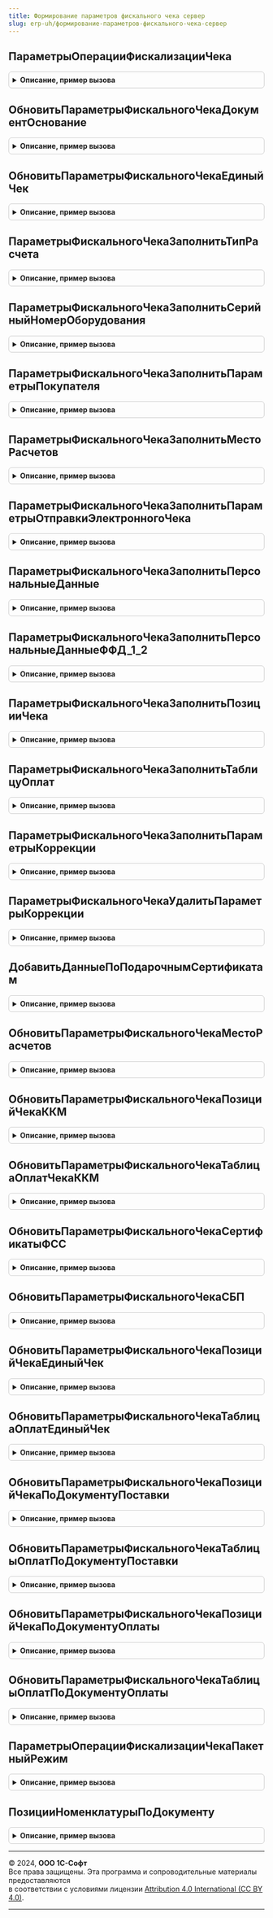 ```yaml
---
title: Формирование параметров фискального чека сервер
slug: erp-uh/формирование-параметров-фискального-чека-сервер
---
```



## ПараметрыОперацииФискализацииЧека
<details style="margin: 1em 0; padding: 0.5em; border: 1px solid #ccc; border-radius: 6px;">

<summary style="font-weight: bold; cursor: pointer;">Описание, пример вызова</summary>

```bsl

// Инициализирует параметры фискального чека
//
// Параметры:
// 	ДокументСсылка - ДокументСсылка - Документ, по которому требуется распечатать чек
// 	Организация - СправочникСсылка.Организации - Организация по документу
// Возвращаемое значение:
// 	Структура - Описание: Параметры фискального чека
Функция ПараметрыОперацииФискализацииЧека(ДокументСсылка, Организация, Кассир = Неопределено) Экспорт
```

Пример вызова
```bsl
Результат = ФормированиеПараметровФискальногоЧекаСервер.ПараметрыОперацииФискализацииЧека(ДокументСсылка, Организация, Кассир);
```
</details>

## ОбновитьПараметрыФискальногоЧекаДокументОснование
<details style="margin: 1em 0; padding: 0.5em; border: 1px solid #ccc; border-radius: 6px;">

<summary style="font-weight: bold; cursor: pointer;">Описание, пример вызова</summary>

```bsl

// Обновляет параметр "ДокументОснование" в параметрах фискального чека
//
// Параметры:
// 	ПараметрыФискальногоЧека - Структура - Параметры фискального чека
// 	ДокументОснование - ДокументСсылка - новое значение параметра "ДокументОснование"
Процедура ОбновитьПараметрыФискальногоЧекаДокументОснование(ПараметрыФискальногоЧека, ДокументОснование) Экспорт
```

Пример вызова
```bsl
ФормированиеПараметровФискальногоЧекаСервер.ОбновитьПараметрыФискальногоЧекаДокументОснование(ПараметрыФискальногоЧека, ДокументОснование) 
```
</details>

## ОбновитьПараметрыФискальногоЧекаЕдиныйЧек
<details style="margin: 1em 0; padding: 0.5em; border: 1px solid #ccc; border-radius: 6px;">

<summary style="font-weight: bold; cursor: pointer;">Описание, пример вызова</summary>

```bsl

// Обновляет параметр "ЕдиныйЧек" в параметрах фискального чека
//
// Параметры:
// 	ПараметрыФискальногоЧека - Структура - Параметры фискального чека
// 	ФлагЕдиныйЧек - Булево - новое значение параметра "ЕдиныйЧек"
Процедура ОбновитьПараметрыФискальногоЧекаЕдиныйЧек(ПараметрыФискальногоЧека, ФлагЕдиныйЧек) Экспорт
```

Пример вызова
```bsl
ФормированиеПараметровФискальногоЧекаСервер.ОбновитьПараметрыФискальногоЧекаЕдиныйЧек(ПараметрыФискальногоЧека, ФлагЕдиныйЧек) 
```
</details>

## ПараметрыФискальногоЧекаЗаполнитьТипРасчета
<details style="margin: 1em 0; padding: 0.5em; border: 1px solid #ccc; border-radius: 6px;">

<summary style="font-weight: bold; cursor: pointer;">Описание, пример вызова</summary>

```bsl

// Обновляет параметр "ТипРасчета" в параметрах фискального чека
//
// Параметры:
// 	ПараметрыФискальногоЧека - Структура - Параметры фискального чека
// 	ТипРасчета - ПеречислениеСсылка.ТипыРасчетаДенежнымиСредствами - новое значение параметра "ТипРасчета"
Процедура ПараметрыФискальногоЧекаЗаполнитьТипРасчета(ПараметрыФискальногоЧека, ТипРасчета) Экспорт
```

Пример вызова
```bsl
ФормированиеПараметровФискальногоЧекаСервер.ПараметрыФискальногоЧекаЗаполнитьТипРасчета(ПараметрыФискальногоЧека, ТипРасчета) 
```
</details>

## ПараметрыФискальногоЧекаЗаполнитьСерийныйНомерОборудования
<details style="margin: 1em 0; padding: 0.5em; border: 1px solid #ccc; border-radius: 6px;">

<summary style="font-weight: bold; cursor: pointer;">Описание, пример вызова</summary>

```bsl

// Обновляет параметр "СерийныйНомер" в параметрах фискального чека
//
// Параметры:
// 	ПараметрыФискальногоЧека - Структура - Параметры фискального чека
// 	СерийныйНомерОборудования - Строка - новое значение параметра "СерийныйНомер"
Процедура ПараметрыФискальногоЧекаЗаполнитьСерийныйНомерОборудования(ПараметрыФискальногоЧека, СерийныйНомерОборудования) Экспорт
```

Пример вызова
```bsl
ФормированиеПараметровФискальногоЧекаСервер.ПараметрыФискальногоЧекаЗаполнитьСерийныйНомерОборудования(ПараметрыФискальногоЧека, СерийныйНомерОборудования) 
```
</details>

## ПараметрыФискальногоЧекаЗаполнитьПараметрыПокупателя
<details style="margin: 1em 0; padding: 0.5em; border: 1px solid #ccc; border-radius: 6px;">

<summary style="font-weight: bold; cursor: pointer;">Описание, пример вызова</summary>

```bsl

// Обновляет параметры получателя в параметрах фискального чека
//
// Параметры:
// 	ПараметрыФискальногоЧека - Структура - Параметры фискального чека
// 	СведенияОЮрФизЛице - Структура - Сведения о покупателе юр. лице/ИП
Процедура ПараметрыФискальногоЧекаЗаполнитьПараметрыПокупателя(ПараметрыФискальногоЧека, СведенияОЮрФизЛице) Экспорт
```

Пример вызова
```bsl
ФормированиеПараметровФискальногоЧекаСервер.ПараметрыФискальногоЧекаЗаполнитьПараметрыПокупателя(ПараметрыФискальногоЧека, СведенияОЮрФизЛице) 
```
</details>

## ПараметрыФискальногоЧекаЗаполнитьМестоРасчетов
<details style="margin: 1em 0; padding: 0.5em; border: 1px solid #ccc; border-radius: 6px;">

<summary style="font-weight: bold; cursor: pointer;">Описание, пример вызова</summary>

```bsl

// Обновляет параметр "ТорговыйОбъект" в параметрах фискального чека
//
// Параметры:
// 	ПараметрыФискальногоЧека - Структура - Параметры фискального чека
// 	МестоРасчетов - Структура - содержит структуру значений по торговому объекту
Процедура ПараметрыФискальногоЧекаЗаполнитьМестоРасчетов(ПараметрыФискальногоЧека, МестоРасчетов) Экспорт
```

Пример вызова
```bsl
ФормированиеПараметровФискальногоЧекаСервер.ПараметрыФискальногоЧекаЗаполнитьМестоРасчетов(ПараметрыФискальногоЧека, МестоРасчетов) 
```
</details>

## ПараметрыФискальногоЧекаЗаполнитьПараметрыОтправкиЭлектронногоЧека
<details style="margin: 1em 0; padding: 0.5em; border: 1px solid #ccc; border-radius: 6px;">

<summary style="font-weight: bold; cursor: pointer;">Описание, пример вызова</summary>

```bsl

// Обновляет параметры отправки электронного чека в параметрах фискального чека
//
// Параметры:
// 	ПараметрыФискальногоЧека - Структура - Параметры фискального чека
// 	ВариантОтправки - ПеречислениеСсылка.ВариантыОтправкиЭлектронногоЧекаПокупателю - вариант отправки электронного чека (email, sms)
// 	КонтактПолучателя - Строка - email или номер телефона
Процедура ПараметрыФискальногоЧекаЗаполнитьПараметрыОтправкиЭлектронногоЧека(ПараметрыФискальногоЧека, ВариантОтправки, КонтактПолучателя) Экспорт
```

Пример вызова
```bsl
ФормированиеПараметровФискальногоЧекаСервер.ПараметрыФискальногоЧекаЗаполнитьПараметрыОтправкиЭлектронногоЧека(ПараметрыФискальногоЧека, ВариантОтправки, КонтактПолучателя) 
```
</details>

## ПараметрыФискальногоЧекаЗаполнитьПерсональныеДанные
<details style="margin: 1em 0; padding: 0.5em; border: 1px solid #ccc; border-radius: 6px;">

<summary style="font-weight: bold; cursor: pointer;">Описание, пример вызова</summary>

```bsl

// Обновляет персональные данные в параметрах фискального чека
//
// Параметры:
// 	ПараметрыФискальногоЧека - Структура - Параметры фискального чека
// 	ЕстьПерсональныеДанные - Булево - Параметры фискального чека содержат/не содержат персональные данные
// 	Получатель - Строка - ФИО получателя и паспортные данные в случае отсутствия ИНН
// 	ПолучательИНН - Строка - ИНН получателя
Процедура ПараметрыФискальногоЧекаЗаполнитьПерсональныеДанные(ПараметрыФискальногоЧека, ЕстьПерсональныеДанные, Получатель, ПолучательИНН) Экспорт
```

Пример вызова
```bsl
ФормированиеПараметровФискальногоЧекаСервер.ПараметрыФискальногоЧекаЗаполнитьПерсональныеДанные(ПараметрыФискальногоЧека, ЕстьПерсональныеДанные, Получатель, ПолучательИНН) 
```
</details>

## ПараметрыФискальногоЧекаЗаполнитьПерсональныеДанныеФФД_1_2
<details style="margin: 1em 0; padding: 0.5em; border: 1px solid #ccc; border-radius: 6px;">

<summary style="font-weight: bold; cursor: pointer;">Описание, пример вызова</summary>

```bsl

// Обновляет персональные данные в параметрах фискального чека версии ФФД 1.2
//
// Параметры:
// 	ПараметрыФискальногоЧека - Структура - Параметры фискального чека
// 	ЕстьПерсональныеДанные - Булево - Параметры фискального чека содержат/не содержат персональные данные
// 	ТипПерсональныхДанных - ПеречислениеСсылка.ТипыПерсональныхДанныхККТ - Тип персональных данных, указанных при пробитии чека
//	СубъектПерсональныхДанных - СправочникСсылка.ФизическиеЛица - Розничный покупатель
// 	СведенияОПокупателе - Структура - Сведения о покупателе
Процедура ПараметрыФискальногоЧекаЗаполнитьПерсональныеДанныеФФД_1_2(ПараметрыФискальногоЧека, ЕстьПерсональныеДанные, ТипПерсональныхДанных, СубъектПерсональныхДанных, СведенияОПокупателе) Экспорт
```

Пример вызова
```bsl
ФормированиеПараметровФискальногоЧекаСервер.ПараметрыФискальногоЧекаЗаполнитьПерсональныеДанныеФФД_1_2(ПараметрыФискальногоЧека, ЕстьПерсональныеДанные, ТипПерсональныхДанных, СубъектПерсональныхДанных, СведенияОПокупателе) 
```
</details>

## ПараметрыФискальногоЧекаЗаполнитьПозицииЧека
<details style="margin: 1em 0; padding: 0.5em; border: 1px solid #ccc; border-radius: 6px;">

<summary style="font-weight: bold; cursor: pointer;">Описание, пример вызова</summary>

```bsl


// Обновляет параметр "ПозицииЧека" в параметрах фискального чека
//
// Параметры:
// 	ПараметрыФискальногоЧека - Структура - Параметры фискального чека
// 	ПозицииЧека - Массив из Структура - новое значение параметра "ПозицииЧека"
Процедура ПараметрыФискальногоЧекаЗаполнитьПозицииЧека(ПараметрыФискальногоЧека, ПозицииЧека) Экспорт
```

Пример вызова
```bsl
ФормированиеПараметровФискальногоЧекаСервер.ПараметрыФискальногоЧекаЗаполнитьПозицииЧека(ПараметрыФискальногоЧека, ПозицииЧека) 
```
</details>

## ПараметрыФискальногоЧекаЗаполнитьТаблицуОплат
<details style="margin: 1em 0; padding: 0.5em; border: 1px solid #ccc; border-radius: 6px;">

<summary style="font-weight: bold; cursor: pointer;">Описание, пример вызова</summary>

```bsl

// Обновляет параметр "ТаблицаОплат" в параметрах фискального чека
//
// Параметры:
// 	ПараметрыФискальногоЧека - Структура - Параметры фискального чека
// 	ТаблицаОплат - Массив из Структура - новое значение параметра "ТаблицаОплат"
Процедура ПараметрыФискальногоЧекаЗаполнитьТаблицуОплат(ПараметрыФискальногоЧека, ТаблицаОплат) Экспорт
```

Пример вызова
```bsl
ФормированиеПараметровФискальногоЧекаСервер.ПараметрыФискальногоЧекаЗаполнитьТаблицуОплат(ПараметрыФискальногоЧека, ТаблицаОплат) 
```
</details>

## ПараметрыФискальногоЧекаЗаполнитьПараметрыКоррекции
<details style="margin: 1em 0; padding: 0.5em; border: 1px solid #ccc; border-radius: 6px;">

<summary style="font-weight: bold; cursor: pointer;">Описание, пример вызова</summary>

```bsl

// Обновляет параметры чека коррекции в параметрах фискального чека
//
// Параметры:
// 	ПараметрыФискальногоЧека - Структура - Параметры фискального чека
// 	КорректируемыйДокумент - ДокументСсылка - Основание, по которому введен документ печати чека
// 	ВидКоррекции - ПеречислениеСсылка.ВидыЧековКоррекции - вид чека коррекции
// 	ДанныеКоррекции - Массив - Дополнительные данные коррекции
Процедура ПараметрыФискальногоЧекаЗаполнитьПараметрыКоррекции(ПараметрыФискальногоЧека, КорректируемыйДокумент, ВидКоррекции, ДанныеКоррекции) Экспорт
```

Пример вызова
```bsl
ФормированиеПараметровФискальногоЧекаСервер.ПараметрыФискальногоЧекаЗаполнитьПараметрыКоррекции(ПараметрыФискальногоЧека, КорректируемыйДокумент, ВидКоррекции, ДанныеКоррекции) 
```
</details>

## ПараметрыФискальногоЧекаУдалитьПараметрыКоррекции
<details style="margin: 1em 0; padding: 0.5em; border: 1px solid #ccc; border-radius: 6px;">

<summary style="font-weight: bold; cursor: pointer;">Описание, пример вызова</summary>

```bsl

// Очищает параметры чека коррекции в параметрах фискального чека
//
// Параметры:
// 	ПараметрыФискальногоЧека - Структура - Параметры фискального чека
Процедура ПараметрыФискальногоЧекаУдалитьПараметрыКоррекции(ПараметрыФискальногоЧека) Экспорт
```

Пример вызова
```bsl
ФормированиеПараметровФискальногоЧекаСервер.ПараметрыФискальногоЧекаУдалитьПараметрыКоррекции(ПараметрыФискальногоЧека) 
```
</details>

## ДобавитьДанныеПоПодарочнымСертификатам
<details style="margin: 1em 0; padding: 0.5em; border: 1px solid #ccc; border-radius: 6px;">

<summary style="font-weight: bold; cursor: pointer;">Описание, пример вызова</summary>

```bsl

// Добавляет дополнительные данные к параметрам фискального чека в случае оплаты подарочным сертификатом
//
// Параметры:
// 	ПараметрыФискальногоЧека - Структура - Параметры фискального чека
// 	ПодарочныеСертификаты - ТаблицаЗначений - Список подарочных сертификатов с суммовыми данными
Процедура ДобавитьДанныеПоПодарочнымСертификатам(ПараметрыФискальногоЧека, ПодарочныеСертификаты) Экспорт
```

Пример вызова
```bsl
ФормированиеПараметровФискальногоЧекаСервер.ДобавитьДанныеПоПодарочнымСертификатам(ПараметрыФискальногоЧека, ПодарочныеСертификаты) 
```
</details>

## ОбновитьПараметрыФискальногоЧекаМестоРасчетов
<details style="margin: 1em 0; padding: 0.5em; border: 1px solid #ccc; border-radius: 6px;">

<summary style="font-weight: bold; cursor: pointer;">Описание, пример вызова</summary>

```bsl

// Обновляет данные торгового объекта в параметрах чека
//
// Параметры:
// 	ПараметрыОперацииФискализацииЧека - Структура - Параметры фискального чека
//  Организация - СправочникСсылка.Организации - Ссылка на организацию
// 	ТорговыйОбъект - СправочникСсылка.Склады - Ссылка на склад, к которому привязана ККТ
//  ОборудованиеККТ - СправочникСсылка.ПодключаемоеОборудование - Ссылка на ККТ
Процедура ОбновитьПараметрыФискальногоЧекаМестоРасчетов(ПараметрыОперацииФискализацииЧека, Организация, ТорговыйОбъект, ОборудованиеККТ) Экспорт
```

Пример вызова
```bsl
ФормированиеПараметровФискальногоЧекаСервер.ОбновитьПараметрыФискальногоЧекаМестоРасчетов(ПараметрыОперацииФискализацииЧека, Организация, ТорговыйОбъект, ОборудованиеККТ) 
```
</details>

## ОбновитьПараметрыФискальногоЧекаПозицийЧекаККМ
<details style="margin: 1em 0; padding: 0.5em; border: 1px solid #ccc; border-radius: 6px;">

<summary style="font-weight: bold; cursor: pointer;">Описание, пример вызова</summary>

```bsl

// Рассчитывает и обновляет параметр позиций чека ККМ (ЧекККМ, ЧекККМВозврат, ЧекККМКоррекции)
//
// Параметры:
// 	ПараметрыФискальногоЧека - Структура - Параметры фискального чека
// 	ДокументСсылка - ДокументСсылка - Ссылка на чек ККМ
Процедура ОбновитьПараметрыФискальногоЧекаПозицийЧекаККМ(ПараметрыФискальногоЧека, ДокументСсылка) Экспорт
```

Пример вызова
```bsl
ФормированиеПараметровФискальногоЧекаСервер.ОбновитьПараметрыФискальногоЧекаПозицийЧекаККМ(ПараметрыФискальногоЧека, ДокументСсылка) 
```
</details>

## ОбновитьПараметрыФискальногоЧекаТаблицаОплатЧекаККМ
<details style="margin: 1em 0; padding: 0.5em; border: 1px solid #ccc; border-radius: 6px;">

<summary style="font-weight: bold; cursor: pointer;">Описание, пример вызова</summary>

```bsl

// Рассчитывает и обновляет параметр таблицы оплат чека ККМ (ЧекККМ, ЧекККМВозврат, ЧекККМКоррекции)
//
// Параметры:
// 	ПараметрыФискальногоЧека - Структура - Параметры фискального чека
// 	ИнформацияОбОплате - Структура - Суммы оплат по видам оплат
Процедура ОбновитьПараметрыФискальногоЧекаТаблицаОплатЧекаККМ(ПараметрыФискальногоЧека, ИнформацияОбОплате) Экспорт
```

Пример вызова
```bsl
ФормированиеПараметровФискальногоЧекаСервер.ОбновитьПараметрыФискальногоЧекаТаблицаОплатЧекаККМ(ПараметрыФискальногоЧека, ИнформацияОбОплате) 
```
</details>

## ОбновитьПараметрыФискальногоЧекаСертификатыФСС
<details style="margin: 1em 0; padding: 0.5em; border: 1px solid #ccc; border-radius: 6px;">

<summary style="font-weight: bold; cursor: pointer;">Описание, пример вызова</summary>

```bsl

// Обновить параметры фискального чека по сертификатам ФСС.
//
// Параметры:
//  ПараметрыФискальногоЧека - Структура - Параметры фискального чека
//  ОплатыПлатежнымиКартами - ТаблицаЗначений -  Оплаты платежными картами
Процедура ОбновитьПараметрыФискальногоЧекаСертификатыФСС(ПараметрыФискальногоЧека, ОплатыПлатежнымиКартами) Экспорт
```

Пример вызова
```bsl
ФормированиеПараметровФискальногоЧекаСервер.ОбновитьПараметрыФискальногоЧекаСертификатыФСС(ПараметрыФискальногоЧека, ОплатыПлатежнымиКартами) 
```
</details>

## ОбновитьПараметрыФискальногоЧекаСБП
<details style="margin: 1em 0; padding: 0.5em; border: 1px solid #ccc; border-radius: 6px;">

<summary style="font-weight: bold; cursor: pointer;">Описание, пример вызова</summary>

```bsl

// Обновить параметры фискального чека по СБП.
//
// Параметры:
//  ПараметрыФискальногоЧека - Структура - Параметры фискального чека
//  ОплатыСБП - ТаблицаЗначений -  Оплаты СБП
Процедура ОбновитьПараметрыФискальногоЧекаСБП(ПараметрыФискальногоЧека, ОплатыСБП) Экспорт
```

Пример вызова
```bsl
ФормированиеПараметровФискальногоЧекаСервер.ОбновитьПараметрыФискальногоЧекаСБП(ПараметрыФискальногоЧека, ОплатыСБП) 
```
</details>

## ОбновитьПараметрыФискальногоЧекаПозицийЧекаЕдиныйЧек
<details style="margin: 1em 0; padding: 0.5em; border: 1px solid #ccc; border-radius: 6px;">

<summary style="font-weight: bold; cursor: pointer;">Описание, пример вызова</summary>

```bsl

// Рассчитывает и обновляет параметр позиций единого чека
//
// Параметры:
// 	ПараметрыФискальногоЧека - Структура - Параметры фискального чека
// 	ДокументыЕдиногоЧека - Массив - Документы, входящие в единый чек
Процедура ОбновитьПараметрыФискальногоЧекаПозицийЧекаЕдиныйЧек(ПараметрыФискальногоЧека, ДокументыЕдиногоЧека) Экспорт
```

Пример вызова
```bsl
ФормированиеПараметровФискальногоЧекаСервер.ОбновитьПараметрыФискальногоЧекаПозицийЧекаЕдиныйЧек(ПараметрыФискальногоЧека, ДокументыЕдиногоЧека) 
```
</details>

## ОбновитьПараметрыФискальногоЧекаТаблицаОплатЕдиныйЧек
<details style="margin: 1em 0; padding: 0.5em; border: 1px solid #ccc; border-radius: 6px;">

<summary style="font-weight: bold; cursor: pointer;">Описание, пример вызова</summary>

```bsl

// Рассчитывает и обновляет параметр таблицы оплат единого чека
//
// Параметры:
// 	ПараметрыФискальногоЧека - Структура - Параметры фискального чека
// 	ДокументыЕдиногоЧека - Массив - Документы, входящие в единый чек
Процедура ОбновитьПараметрыФискальногоЧекаТаблицаОплатЕдиныйЧек(ПараметрыФискальногоЧека, ДокументыЕдиногоЧека) Экспорт
```

Пример вызова
```bsl
ФормированиеПараметровФискальногоЧекаСервер.ОбновитьПараметрыФискальногоЧекаТаблицаОплатЕдиныйЧек(ПараметрыФискальногоЧека, ДокументыЕдиногоЧека) 
```
</details>

## ОбновитьПараметрыФискальногоЧекаПозицийЧекаПоДокументуПоставки
<details style="margin: 1em 0; padding: 0.5em; border: 1px solid #ccc; border-radius: 6px;">

<summary style="font-weight: bold; cursor: pointer;">Описание, пример вызова</summary>

```bsl

// Рассчитывает и обновляет параметр позиций чека для документа поставки
//
// Параметры:
// 	ПараметрыФискальногоЧека - Структура - Параметры фискального чека
// 	ОбъектыРасчетовСПризнакамиСпособаРасчетов - ТаблицаЗначений - таблица сумм поставки по объектам расчетов документа печати чека с детализацией по признакам способа расчета
Процедура ОбновитьПараметрыФискальногоЧекаПозицийЧекаПоДокументуПоставки(ПараметрыФискальногоЧека, ОбъектыРасчетовСПризнакамиСпособаРасчетов) Экспорт
```

Пример вызова
```bsl
ФормированиеПараметровФискальногоЧекаСервер.ОбновитьПараметрыФискальногоЧекаПозицийЧекаПоДокументуПоставки(ПараметрыФискальногоЧека, ОбъектыРасчетовСПризнакамиСпособаРасчетов) 
```
</details>

## ОбновитьПараметрыФискальногоЧекаТаблицыОплатПоДокументуПоставки
<details style="margin: 1em 0; padding: 0.5em; border: 1px solid #ccc; border-radius: 6px;">

<summary style="font-weight: bold; cursor: pointer;">Описание, пример вызова</summary>

```bsl

// Рассчитывает и обновляет параметр таблицы оплат чека для документа поставки
//
// Параметры:
// 	ПараметрыФискальногоЧека - Структура - Параметры фискального чека
// 	СтруктуруОплатДокументаПоставки - Структура - Суммы оплат по видам оплат
Процедура ОбновитьПараметрыФискальногоЧекаТаблицыОплатПоДокументуПоставки(ПараметрыФискальногоЧека, СтруктуруОплатДокументаПоставки) Экспорт
```

Пример вызова
```bsl
ФормированиеПараметровФискальногоЧекаСервер.ОбновитьПараметрыФискальногоЧекаТаблицыОплатПоДокументуПоставки(ПараметрыФискальногоЧека, СтруктуруОплатДокументаПоставки) 
```
</details>

## ОбновитьПараметрыФискальногоЧекаПозицийЧекаПоДокументуОплаты
<details style="margin: 1em 0; padding: 0.5em; border: 1px solid #ccc; border-radius: 6px;">

<summary style="font-weight: bold; cursor: pointer;">Описание, пример вызова</summary>

```bsl

// Рассчитывает и обновляет параметр позиций чека для документа оплаты
//
// Параметры:
// 	ПараметрыФискальногоЧека - Структура - Параметры фискального чека
// 	ОбъектыРасчетовСПризнакамиСпособаРасчетов - ТаблицаЗначений - таблица сумм поставки по объектам расчетов документа печати чека с детализацией по признакам способа расчета
// 	ИмяКомандыПробитияЧека - Строка - Имя команды пробития чека
Процедура ОбновитьПараметрыФискальногоЧекаПозицийЧекаПоДокументуОплаты(ПараметрыФискальногоЧека, ОбъектыРасчетовСПризнакамиСпособаРасчетов, ИмяКомандыПробитияЧека) Экспорт
```

Пример вызова
```bsl
ФормированиеПараметровФискальногоЧекаСервер.ОбновитьПараметрыФискальногоЧекаПозицийЧекаПоДокументуОплаты(ПараметрыФискальногоЧека, ОбъектыРасчетовСПризнакамиСпособаРасчетов, ИмяКомандыПробитияЧека) 
```
</details>

## ОбновитьПараметрыФискальногоЧекаТаблицыОплатПоДокументуОплаты
<details style="margin: 1em 0; padding: 0.5em; border: 1px solid #ccc; border-radius: 6px;">

<summary style="font-weight: bold; cursor: pointer;">Описание, пример вызова</summary>

```bsl

// Рассчитывает и обновляет параметр таблицы оплат чека для документа оплаты
//
// Параметры:
// 	ПараметрыФискальногоЧека - Структура - Параметры фискального чека
// 	СуммаДокумента - Структура - Суммы оплат по видам оплат
Процедура ОбновитьПараметрыФискальногоЧекаТаблицыОплатПоДокументуОплаты(ПараметрыФискальногоЧека, СуммаДокумента) Экспорт
```

Пример вызова
```bsl
ФормированиеПараметровФискальногоЧекаСервер.ОбновитьПараметрыФискальногоЧекаТаблицыОплатПоДокументуОплаты(ПараметрыФискальногоЧека, СуммаДокумента) 
```
</details>

## ПараметрыОперацииФискализацииЧекаПакетныйРежим
<details style="margin: 1em 0; padding: 0.5em; border: 1px solid #ccc; border-radius: 6px;">

<summary style="font-weight: bold; cursor: pointer;">Описание, пример вызова</summary>

```bsl

// Возвращает параметры операции для фискализации чека по документу
//
// Параметры:
// 	ДокументСсылка - ДокументСсылка - ссылка на документ, который поддерживает фискализацию
// 	ОборудованиеККТ - СправочникСсылка.ПодключаемоеОборудование
//
// Возвращаемое значение:
// 	Структура, Неопределено -
//
Функция ПараметрыОперацииФискализацииЧекаПакетныйРежим(ДокументСсылка, ОборудованиеККТ = Неопределено) Экспорт
```

Пример вызова
```bsl
Результат = ФормированиеПараметровФискальногоЧекаСервер.ПараметрыОперацииФискализацииЧекаПакетныйРежим(ДокументСсылка, ОборудованиеККТ);
```
</details>

## ПозицииНоменклатурыПоДокументу
<details style="margin: 1em 0; padding: 0.5em; border: 1px solid #ccc; border-radius: 6px;">

<summary style="font-weight: bold; cursor: pointer;">Описание, пример вызова</summary>

```bsl

// Возвращает таблицу товаров для заполнения позиций строк в параметрах чека
//
// Параметры:
// 	ДокументСсылка - ДокументСсылка - Документ для получения товарных позиций
// Возвращаемое значение:
// 	ТаблицаЗначений - Таблицу с товарными позициями с количественными и суммовыми показателями
Функция ПозицииНоменклатурыПоДокументу(ДокументСсылка) Экспорт
```

Пример вызова
```bsl
Результат = ФормированиеПараметровФискальногоЧекаСервер.ПозицииНоменклатурыПоДокументу(ДокументСсылка) 
```
</details>

---

© 2024, **ООО 1С-Софт**  
Все права защищены. Эта программа и сопроводительные материалы предоставляются  
в соответствии с условиями лицензии [Attribution 4.0 International (CC BY 4.0)](https://creativecommons.org/licenses/by/4.0/legalcode).

---
